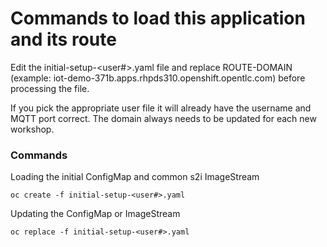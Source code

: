 # Commands to load this application and its route

Edit the initial-setup-<user#>.yaml file and replace ROUTE-DOMAIN (example: iot-demo-371b.apps.rhpds310.openshift.opentlc.com) before processing the file.

If you pick the appropriate user file it will already have the username and MQTT port correct. The domain always needs to be updated for each new workshop.
 
### Commands

Loading the initial ConfigMap and common s2i ImageStream
```
oc create -f initial-setup-<user#>.yaml
```
 
Updating the ConfigMap or ImageStream
```
oc replace -f initial-setup-<user#>.yaml
```

